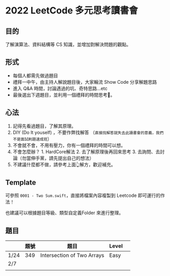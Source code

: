 # 2022 LeetCode 多元思考讀書會

## 目的

了解演算法、資料結構等 CS 知識，並增加對解決問題的觀點。

## 形式

* 每個人都需先做過題目
* 禮拜一中午，由主持人解說題目後，大家輪流 Show Code 分享解題思路
* 進入 Q&A 時間，討論遇過的坑、奇特思路...etc
* 最後選出下週題目，並利用一個禮拜的時間思考🤔。

## 心法

1. 記得先看過題目，了解其原理。
1. DIY (Do It youself) ，不要作弊找解答 （`直接找解答就失去此讀書會的意義，我們不是面試刷題速成班`）
1. 不會就不會，不用有壓力，你有一個禮拜的時間可以想。
1. 不會怎麼辦？ 1. HardCore解法 2. 去了解原理後再回來思考 3. 去詢問、去討論（勿當伸手黨，請先提出自己的想法）
1. 不建議什麼都不做，請參考上面👆解方，歡迎補充。

## Template

可參照 `0001 - Two Sum.swift`，直接將檔案內容複製到 Leetcode 即可運行的作法！

也建議可以根據題目等級、類型自定義Folder 來進行整理。

## 題目

|      	| 題號 	| 題目                       	| Level 	|   	|
|------	|------	|----------------------------	|-------	|---	|
| 1/24 	| 349  	| Intersection of Two Arrays 	| Easy  	|   	|
| 2/7  	|      	|                            	|       	|   	|
|      	|      	|                            	|       	|   	|
